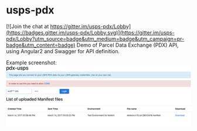# usps-pdx

[![Join the chat at https://gitter.im/usps-pdx/Lobby](https://badges.gitter.im/usps-pdx/Lobby.svg)](https://gitter.im/usps-pdx/Lobby?utm_source=badge&utm_medium=badge&utm_campaign=pr-badge&utm_content=badge)
Demo of Parcel Data Exchange (PDX) API, using Angular2 and Swagger for API definition.

Example screenshot:
![Demo Logo](/demo.png)
